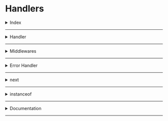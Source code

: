 # Handlers

<details>
<summary>Index</summary>

## Index

- Handler
- Middlewares
- Error
- Response
- next
- instanceof
- Documentation

</details>

---

<details>
<summary>Handler</summary>

## Handler

In ExpressJS, we handlers

1. Error Handler
2. Response Handler

</details>

---

<details>
<summary>Middlewares</summary>

## Middlewares

1. Normal Middleware
2. Error Middleware

### 1. Normal Middleware

- Normal Middleware runs for every request, no matter which route is used.
- Purpose: Used for preprocessing requests and can handle tasks like logging, adding headers, or modifying request data.
- Location: Defined using `app.use()` and executes for every request before reaching the route handlers or other middleware.
- Function: Takes `req`, `res`, and `next` as parameters and must call `next()` to pass control to the next middleware or route handler.

```ts
// Use Normal Middleware before Route
app.use((req: Request, res: Response, next: NextFunction) => {
  // Normal Middleware
  console.log("Normal Middleware executed for every request");
  next(); // Pass control to the next middleware or route handler
});
```

#### 2. Error Middleware

- When an error is encountered, Express automatically invokes the nearest error-handling middleware with the error object.
- When an error occurs, Express skips remaining route handlers and middleware, invoking the error-handling middleware.
- The error handler must be defined using app.use() with four parameters: err, req, res, and next. This is necessary for Express to recognize it as an error-handling middleware. If the next parameter is omitted, Express will treat the function as a regular middleware instead of an error handler, which is why all four parameters are required.
- errorHandler must be defined using `app.use()` with four parameters : `err`, `req`, `res` and `next`.All 4 parameters are required for Express to distinguish between normal middleware and error-handling middleware.
- Purpose: Catches and handles errors that occur during the processing of requests.
- Location: It must be defined after all the routes and other middleware. This is because Express processes middleware and routes in the order they are defined.
- Function: Takes err, req, res, and next as parameters. Logs the error, sets the HTTP status code, and sends a JSON response with error details.

```ts
// If Route has `err` parameter that is the errorMiddleware

// Use errorMiddleware after all Routes and Middlewares
app.use((err: Error, req: Request, res: Response) => {
  console.error("I am Error Middleware");
  res.status(500).json({ message: "This is Error Message" });
});
```

</details>

---

<details>
<summary>Error Handler</summary>

## Error Handler

- Express catches all errors that occur while running route handlers and middleware.

## Types of Errors

1. Client Errors
1. Server Errors
1. Database Errors

### 1. Client Error Responses

- 400 : Bad Request
- 401 : Unauthorized
- 403 : Forbidden
- 404 : Not Found
- 429 : Too Many Requests

### 2. Server Errors

- 500 : Internal Server Error

### 3. Database Errors

### Ways to Handle Errors

1. Centralized Error Handling: Use a single error middleware function to handle errors globally within your application. This ensures consistency and makes it easier to manage and troubleshoot errors.

</details>

---

<details>
<summary>next</summary>

## next

- next parameter in express
- next parameter is used to give control to the next function

</details>

---

<details>
<summary>instanceof</summary>

## instanceof

</details>

---

<details>
<summary>Documentation</summary>

## Documentation

- Docs : [https://medium.com/@mohsinogen/simplified-guide-to-setting-up-a-global-error-handler-in-express-js-daf8dd640b69]
- Error Handler : [https://medium.com/@vdsnini/handling-errors-with-middleware-in-node-js-84555d48ed29]
- Express Error Doc : [https://expressjs.com/en/guide/error-handling.html]

</details>

---
